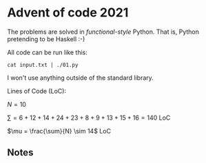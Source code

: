 # Advent of code 2021

The problems are solved in *functional-style* Python.
That is, Python pretending to be Haskell :-)

All code can be run like this:
```
cat input.txt | ./01.py
```
I won't use anything outside of the standard library.

Lines of Code (LoC):

$N = 10$

$\sum = 6+12+14+24+23+8+9+13+15+16 = 140$ LoC

$\mu = \frac{\sum}{N} \sim 14$ LoC

## Notes

